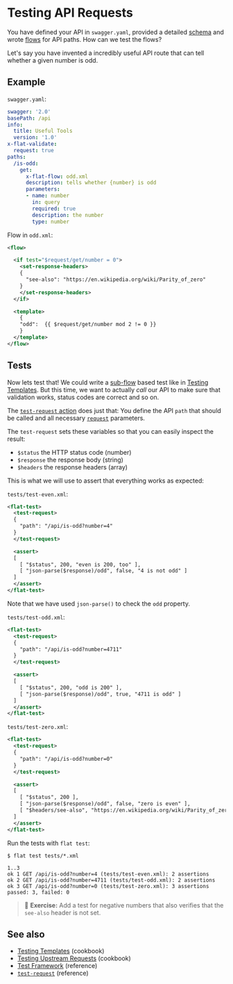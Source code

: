 # Testing API Requests

You have defined your API in `swagger.yaml`, provided a detailed [schema](/reference/OpenAPI/validation.md) and wrote [flows](/reference/OpenAPI/routing.md) for API paths. How can we test the flows?

Let's say you have invented a incredibly useful API route that can tell whether a given number is odd.

## Example

`swagger.yaml`:

```yaml
swagger: '2.0'
basePath: /api
info:
  title: Useful Tools
  version: '1.0'
x-flat-validate:
  request: true
paths:
  /is-odd:
    get:
      x-flat-flow: odd.xml
      description: tells whether {number} is odd
      parameters:
      - name: number
        in: query
        required: true
        description: the number
        type: number
```

Flow in `odd.xml`:
```xml
<flow>

  <if test="$request/get/number = 0">
    <set-response-headers>
    {
      "see-also": "https://en.wikipedia.org/wiki/Parity_of_zero"
    }
    </set-response-headers>
  </if>

  <template>
    {
    "odd":  {{ $request/get/number mod 2 != 0 }}
    }
  </template>
</flow>
```

## Tests

Now lets test that! We could write a [sub-flow](/reference/actions/sub-flow.md) based test like in [Testing Templates](test-templates.md). But this time, we want to actually _call_ our API to make sure that validation works, status codes are correct and so on.

The [`test-request` action](/reference/actions/test-request.md) does just that: You define the API `path` that should be called and all necessary [`request`](/reference/actions/request.md) parameters.

The `test-request` sets these variables so that you can easily inspect the result:

* `$status` the HTTP status code (number)
* `$response` the response body (string)
* `$headers` the response headers (array)

This is what we will use to assert that everything works as expected:

`tests/test-even.xml`:
```xml
<flat-test>
  <test-request>
  {
    "path": "/api/is-odd?number=4"
  }
  </test-request>

  <assert>
  [
    [ "$status", 200, "even is 200, too" ],
    [ "json-parse($response)/odd", false, "4 is not odd" ]
  ]
  </assert>
</flat-test>
```

Note that we have used `json-parse()` to check the `odd` property.

`tests/test-odd.xml`:
```xml
<flat-test>
  <test-request>
  {
    "path": "/api/is-odd?number=4711"
  }
  </test-request>

  <assert>
  [
    [ "$status", 200, "odd is 200" ],
    [ "json-parse($response)/odd", true, "4711 is odd" ]
  ]
  </assert>
</flat-test>
```

`tests/test-zero.xml`:
```xml
<flat-test>
  <test-request>
  {
    "path": "/api/is-odd?number=0"
  }
  </test-request>

  <assert>
  [
    [ "$status", 200 ],
    [ "json-parse($response)/odd", false, "zero is even" ],
    [ "$headers/see-also", "https://en.wikipedia.org/wiki/Parity_of_zero", "aha!" ]
  ]
  </assert>
</flat-test>
```

Run the tests with `flat test`:

```shell
$ flat test tests/*.xml
```
```tap
1..3
ok 1 GET /api/is-odd?number=4 (tests/test-even.xml): 2 assertions
ok 2 GET /api/is-odd?number=4711 (tests/test-odd.xml): 2 assertions
ok 3 GET /api/is-odd?number=0 (tests/test-zero.xml): 3 assertions
passed: 3, failed: 0
```

> 📝
> **Exercise:** Add a test for negative numbers that also verifies that the `see-also` header is not set.


## See also

* [Testing Templates](test-templates.md) (cookbook)
* [Testing Upstream Requests](test-backend.md) (cookbook)
* [Test Framework](/reference/testing/README.md) (reference)
* [`test-request`](/reference/actions/test-request.md) (reference)
